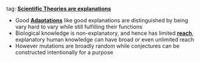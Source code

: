 tag: **[Scientific Theories are explanations](../notes/Scientific_Theories_are_explanations)**
- Good **[Adaptations](../notes/Adaptations)** like good explanations are distinguished by being vary hard to vary while still fulfilling their functions
-  Biological knowledge is non-explanatory, and hence has limited **[reach](../notes/reach)**, explanatory human knowledge can have broad or even unlimited reach
- However mutations are broadly random while conjectures can be constructed intentionally for a purpose 